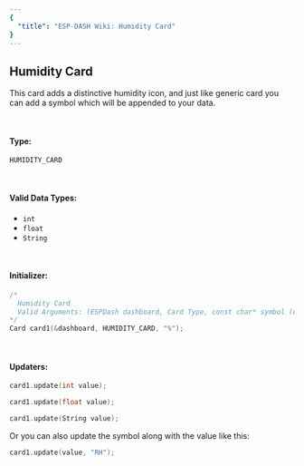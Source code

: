 ```yaml
---
{
  "title": "ESP-DASH Wiki: Humidity Card"
}
---
```

## Humidity Card

This card adds a distinctive humidity icon, and just like generic card you can add a symbol which will be appended to your data.

<br>

#### Type:
`HUMIDITY_CARD`

<br>

#### Valid Data Types:
- `int`
- `float`
- `String`

<br>

#### Initializer:
```cpp
/* 
  Humidity Card
  Valid Arguments: (ESPDash dashboard, Card Type, const char* symbol (optional) )
*/
Card card1(&dashboard, HUMIDITY_CARD, "%");
```

<br>

#### Updaters:

```cpp
card1.update(int value);
```

```cpp
card1.update(float value);
```

```cpp
card1.update(String value);
```

Or you can also update the symbol along with the value like this:

```cpp
card1.update(value, "RH");
```